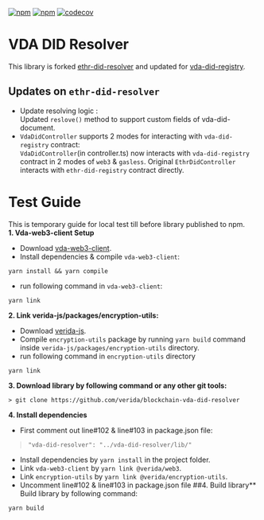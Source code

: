 [![npm](https://img.shields.io/npm/dt/ethr-did-resolver.svg)](https://www.npmjs.com/package/ethr-did-resolver)
[![npm](https://img.shields.io/npm/v/ethr-did-resolver.svg)](https://www.npmjs.com/package/ethr-did-resolver)
[![codecov](https://codecov.io/gh/decentralized-identity/ethr-did-resolver/branch/develop/graph/badge.svg)](https://codecov.io/gh/decentralized-identity/ethr-did-resolver)

# VDA DID Resolver

This library is forked [ethr-did-resolver](https://github.com/decentralized-identity/ethr-did-resolver) and updated for [vda-did-registry](https://github.com/verida/blockchain-contracts).

## Updates on `ethr-did-resolver`
- Update resolving logic :<br/>
  Updated `reslove()` method to support custom fields of vda-did-document.
- `VdaDidController` supports 2 modes for interacting with `vda-did-registry` contract: <br/>
  `VdaDidController`(in controller.ts) now interacts with `vda-did-registry` contract in 2 modes of `web3` & `gasless`.
Original `EthrDidController` interacts with `ethr-did-registry` contract directly.

# Test Guide
This is temporary guide for local test till before library published to npm.<br/>
**1. Vda-web3-client Setup**
- Download [vda-web3-client](https://github.com/verida/blockchain-vda-web3-client).
- Install dependencies & compile `vda-web3-client`:
```
yarn install && yarn compile
```
- run following command in `vda-web3-client`:
```
yarn link
```
**2. Link verida-js/packages/encryption-utils:**
- Download [verida-js](https://github.com/verida/verida-js).
- Compile `encryption-utils` package by running `yarn build` command inside `verida-js/packages/encryption-utils` directory.
- run following command in `encryption-utils` directory
```
yarn link
```

**3. Download library by following command or any other git tools:**
```
> git clone https://github.com/verida/blockchain-vda-did-resolver
```
**4. Install dependencies**
- First comment out line#102 & line#103 in package.json file:
>     "vda-did-resolver": "../vda-did-resolver/lib/"
- Install dependencies by `yarn install` in the project folder.
- Link `vda-web3-client` by `yarn link @verida/web3`.
- Link `encryption-utils` by `yarn link @verida/encryption-utils`.
- Uncomment line#102 & line#103 in package.json file
##4. Build library**
Build library by following command:
```
yarn build
```
